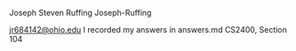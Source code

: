 Joseph Steven Ruffing
Joseph-Ruffing

jr684142@ohio.edu
I recorded my answers in answers.md
CS2400, Section 104
